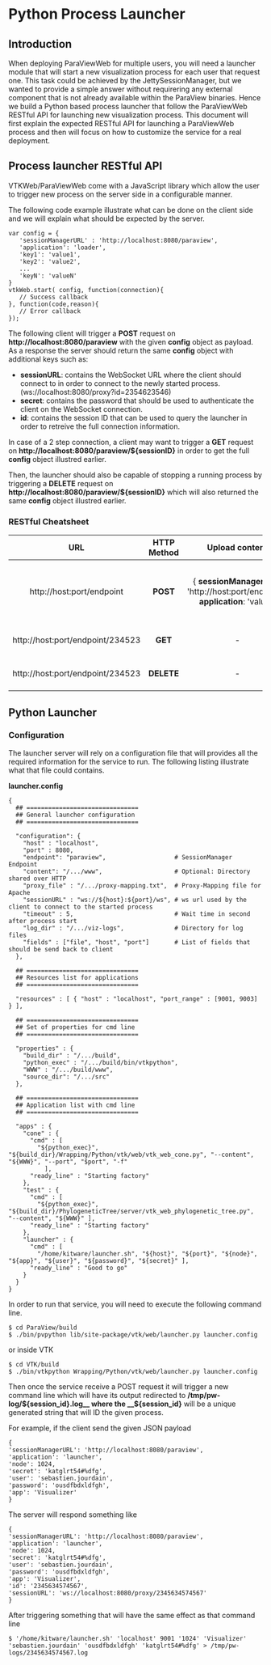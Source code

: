 # Python Process Launcher

## Introduction

When deploying ParaViewWeb for multiple users, you will need a launcher module that
will start a new visualization process for each user that request one.
This task could be achieved by the JettySessionManager, but we wanted to provide
a simple answer without requirering any external component that is not already
available within the ParaView binaries.
Hence we build a Python based process launcher that follow the ParaViewWeb RESTful API
for launching new visualization process.
This document will first explain the expected RESTful API for launching a ParaViewWeb
process and then will focus on how to customize the service for a real deployment.

## Process launcher RESTful API

VTKWeb/ParaViewWeb come with a JavaScript library which allow the user to
trigger new process on the server side in a configurable manner.

The following code example illustrate what can be done on the client side and
we will explain what should be expected by the server.

    var config = {
       'sessionManagerURL' : 'http://localhost:8080/paraview',
       'application': 'loader',
       'key1': 'value1',
       'key2': 'value2',
       ...
       'keyN': 'valueN'
    }
    vtkWeb.start( config, function(connection){
       // Success callback
    }, function(code,reason){
       // Error callback
    });

The following client will trigger a __POST__ request on __http://localhost:8080/paraview__
with the given __config__ object as payload. As a response the server should return the
same __config__ object with additional keys such as:

- __sessionURL__: contains the WebSocket URL where the client should connect to in order
to connect to the newly started process. (ws://localhost:8080/proxy?id=2354623546)
- __secret__: contains the password that should be used to authenticate the client on the WebSocket connection.
- __id__: contains the session ID that can be used to query the launcher in order to retreive the full connection information.

In case of a 2 step connection, a client may want to trigger a __GET__ request on
__http://localhost:8080/paraview/${sessionID}__ in order to get the full __config__
object illustred earlier.

Then, the launcher should also be capable of stopping a running process by triggering
a __DELETE__ request on __http://localhost:8080/paraview/${sessionID}__ which will also
returned the same __config__ object illustred earlier.

### RESTful Cheatsheet

| URL                       | HTTP Method | Upload content | Download content |
|:-------------------------:|:-----------:|:--------------:|:----------------:|
| http://host:port/endpoint | __POST__    | { __sessionManagerURL__: 'http://host:port/endpoint', __application__: 'value'} | { __sessionManagerURL__: 'http://host:port/endpoint', __application__: 'value', __id__: '234523', __sessionURL__: 'ws://host:port/proxy?id=234523'} |
| http://host:port/endpoint/234523 | __GET__    | - | { __sessionManagerURL__: 'http://host:port/endpoint', __application__: 'value'} | { __sessionManagerURL__: 'http://host:port/endpoint', __application__: 'value', __id__: '234523', __sessionURL__: 'ws://host:port/proxy?id=234523'} |
| http://host:port/endpoint/234523 | __DELETE__    | - | { __sessionManagerURL__: 'http://host:port/endpoint', __application__: 'value'} | { __sessionManagerURL__: 'http://host:port/endpoint', __application__: 'value', __id__: '234523', __sessionURL__: 'ws://host:port/proxy?id=234523sdfg2weg'} |

## Python Launcher

### Configuration

The launcher server will rely on a configuration file that will provides all the required information
for the service to run. The following listing illustrate what that file could contains.

__launcher.config__

    {
      ## ===============================
      ## General launcher configuration
      ## ===============================

      "configuration": {
        "host" : "localhost",
        "port" : 8080,
        "endpoint": "paraview",                   # SessionManager Endpoint
        "content": "/.../www",                    # Optional: Directory shared over HTTP
        "proxy_file" : "/.../proxy-mapping.txt",  # Proxy-Mapping file for Apache
        "sessionURL" : "ws://${host}:${port}/ws", # ws url used by the client to connect to the started process
        "timeout" : 5,                            # Wait time in second after process start
        "log_dir" : "/.../viz-logs",              # Directory for log files
        "fields" : ["file", "host", "port"]       # List of fields that should be send back to client
      },

      ## ===============================
      ## Resources list for applications
      ## ===============================

      "resources" : [ { "host" : "localhost", "port_range" : [9001, 9003] } ],

      ## ===============================
      ## Set of properties for cmd line
      ## ===============================

      "properties" : {
        "build_dir" : "/.../build",
        "python_exec" : "/.../build/bin/vtkpython",
        "WWW" : "/.../build/www",
        "source_dir": "/.../src"
      },

      ## ===============================
      ## Application list with cmd line
      ## ===============================

      "apps" : {
        "cone" : {
          "cmd" : [
            "${python_exec}", "${build_dir}/Wrapping/Python/vtk/web/vtk_web_cone.py", "--content", "${WWW}", "--port", "$port", "-f"
              ],
          "ready_line" : "Starting factory"
        },
        "test" : {
          "cmd" : [
            "${python_exec}", "${build_dir}/PhylogeneticTree/server/vtk_web_phylogenetic_tree.py", "--content", "${WWW}" ],
          "ready_line" : "Starting factory"
        },
        "launcher" : {
          "cmd" : [
            "/home/kitware/launcher.sh", "${host}", "${port}", "${node}", "${app}", "${user}", "${password}", "${secret}" ],
          "ready_line" : "Good to go"
        }
      }
    }


In order to run that service, you will need to execute the following command line.

    $ cd ParaView/build
    $ ./bin/pvpython lib/site-package/vtk/web/launcher.py launcher.config

or inside VTK

    $ cd VTK/build
    $ ./bin/vtkpython Wrapping/Python/vtk/web/launcher.py launcher.config

Then once the service receive a POST request it will trigger a new command line which will have its output redirected to __/tmp/pw-log/${session_id}.log__ where the __${session_id}__ will be a unique generated string that will ID the given process.

For example, if the client send the given JSON payload

    {
    'sessionManagerURL': 'http://localhost:8080/paraview',
    'application': 'launcher',
    'node': 1024,
    'secret': 'katglrt54#%dfg',
    'user': 'sebastien.jourdain',
    'password': 'ousdfbdxldfgh',
    'app': 'Visualizer'
    }

The server will respond something like

    {
    'sessionManagerURL': 'http://localhost:8080/paraview',
    'application': 'launcher',
    'node': 1024,
    'secret': 'katglrt54#%dfg',
    'user': 'sebastien.jourdain',
    'password': 'ousdfbdxldfgh',
    'app': 'Visualizer',
    'id': '2345634574567',
    'sessionURL': 'ws://localhost:8080/proxy/2345634574567'
    }

After triggering something that will have the same effect as that command line

    $ '/home/kitware/launcher.sh' 'localhost' 9001 '1024' 'Visualizer' 'sebastien.jourdain' 'ousdfbdxldfgh' 'katglrt54#%dfg' > /tmp/pw-logs/2345634574567.log